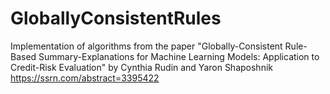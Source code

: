 # GloballyConsistentRules
Implementation of algorithms from the paper "Globally-Consistent Rule-Based Summary-Explanations for Machine Learning Models: Application to Credit-Risk Evaluation" by Cynthia Rudin and Yaron Shaposhnik  https://ssrn.com/abstract=3395422
